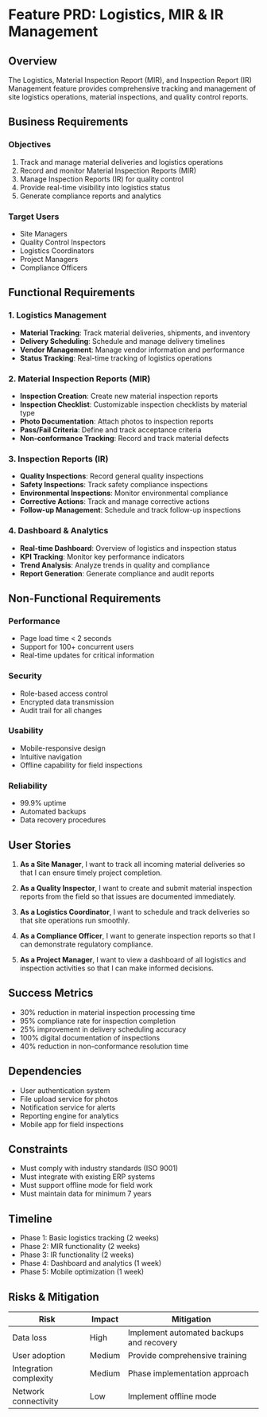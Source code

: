 # Feature PRD: Logistics, MIR & IR Management

## Overview

The Logistics, Material Inspection Report (MIR), and Inspection Report (IR) Management feature provides comprehensive tracking and management of site logistics operations, material inspections, and quality control reports.

## Business Requirements

### Objectives
1. Track and manage material deliveries and logistics operations
2. Record and monitor Material Inspection Reports (MIR)
3. Manage Inspection Reports (IR) for quality control
4. Provide real-time visibility into logistics status
5. Generate compliance reports and analytics

### Target Users
- Site Managers
- Quality Control Inspectors
- Logistics Coordinators
- Project Managers
- Compliance Officers

## Functional Requirements

### 1. Logistics Management
- **Material Tracking**: Track material deliveries, shipments, and inventory
- **Delivery Scheduling**: Schedule and manage delivery timelines
- **Vendor Management**: Manage vendor information and performance
- **Status Tracking**: Real-time tracking of logistics operations

### 2. Material Inspection Reports (MIR)
- **Inspection Creation**: Create new material inspection reports
- **Inspection Checklist**: Customizable inspection checklists by material type
- **Photo Documentation**: Attach photos to inspection reports
- **Pass/Fail Criteria**: Define and track acceptance criteria
- **Non-conformance Tracking**: Record and track material defects

### 3. Inspection Reports (IR)
- **Quality Inspections**: Record general quality inspections
- **Safety Inspections**: Track safety compliance inspections
- **Environmental Inspections**: Monitor environmental compliance
- **Corrective Actions**: Track and manage corrective actions
- **Follow-up Management**: Schedule and track follow-up inspections

### 4. Dashboard & Analytics
- **Real-time Dashboard**: Overview of logistics and inspection status
- **KPI Tracking**: Monitor key performance indicators
- **Trend Analysis**: Analyze trends in quality and compliance
- **Report Generation**: Generate compliance and audit reports

## Non-Functional Requirements

### Performance
- Page load time < 2 seconds
- Support for 100+ concurrent users
- Real-time updates for critical information

### Security
- Role-based access control
- Encrypted data transmission
- Audit trail for all changes

### Usability
- Mobile-responsive design
- Intuitive navigation
- Offline capability for field inspections

### Reliability
- 99.9% uptime
- Automated backups
- Data recovery procedures

## User Stories

1. **As a Site Manager**, I want to track all incoming material deliveries so that I can ensure timely project completion.

2. **As a Quality Inspector**, I want to create and submit material inspection reports from the field so that issues are documented immediately.

3. **As a Logistics Coordinator**, I want to schedule and track deliveries so that site operations run smoothly.

4. **As a Compliance Officer**, I want to generate inspection reports so that I can demonstrate regulatory compliance.

5. **As a Project Manager**, I want to view a dashboard of all logistics and inspection activities so that I can make informed decisions.

## Success Metrics

- 30% reduction in material inspection processing time
- 95% compliance rate for inspection completion
- 25% improvement in delivery scheduling accuracy
- 100% digital documentation of inspections
- 40% reduction in non-conformance resolution time

## Dependencies

- User authentication system
- File upload service for photos
- Notification service for alerts
- Reporting engine for analytics
- Mobile app for field inspections

## Constraints

- Must comply with industry standards (ISO 9001)
- Must integrate with existing ERP systems
- Must support offline mode for field work
- Must maintain data for minimum 7 years

## Timeline

- Phase 1: Basic logistics tracking (2 weeks)
- Phase 2: MIR functionality (2 weeks)
- Phase 3: IR functionality (2 weeks)
- Phase 4: Dashboard and analytics (1 week)
- Phase 5: Mobile optimization (1 week)

## Risks & Mitigation

| Risk | Impact | Mitigation |
|------|--------|------------|
| Data loss | High | Implement automated backups and recovery |
| User adoption | Medium | Provide comprehensive training |
| Integration complexity | Medium | Phase implementation approach |
| Network connectivity | Low | Implement offline mode |